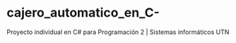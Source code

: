 # cajero_automatico_en_C-
Proyecto individual en C# para Programación 2 | Sistemas informáticos UTN
